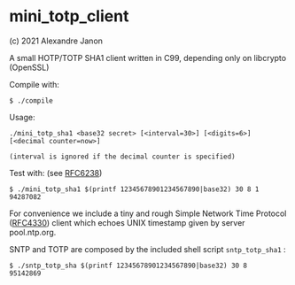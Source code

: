 # mini_totp_client

(c) 2021 Alexandre Janon <alex14fr at gmail dot com>

A small HOTP/TOTP SHA1 client written in C99, depending only on libcrypto (OpenSSL)

Compile with:

```
$ ./compile
```

Usage:

```
./mini_totp_sha1 <base32 secret> [<interval=30>] [<digits=6>] [<decimal counter=now>]

(interval is ignored if the decimal counter is specified)
```

Test with: (see [RFC6238](https://datatracker.ietf.org/doc/html/rfc6238#appendix-B))

```
$ ./mini_totp_sha1 $(printf 12345678901234567890|base32) 30 8 1
94287082
```

For convenience we include a tiny and rough Simple Network Time Protocol ([RFC4330](https://datatracker.ietf.org/doc/html/rfc4330)) client which echoes UNIX timestamp given by server pool.ntp.org.

SNTP and TOTP are composed by the included shell script `sntp_totp_sha1` :

```
$ ./sntp_totp_sha $(printf 12345678901234567890|base32) 30 8
95142869
```



